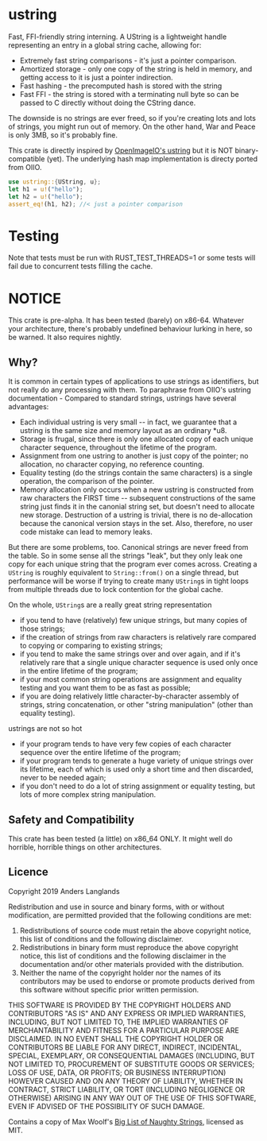 # ustring
Fast, FFI-friendly string interning. A UString is a lightweight handle
representing an entry in a global string cache, allowing for: 
* Extremely fast string comparisons - it's just a pointer comparison.
* Amortized storage -  only one copy of the string is held in memory, and 
getting access to it is just a pointer indirection.
* Fast hashing - the precomputed hash is stored with the string
* Fast FFI - the string is stored with a terminating null byte so can be 
passed to C directly without doing the CString dance.

The downside is no strings are ever freed, so if you're creating lots and 
lots of strings, you might run out of memory. On the other hand, War and Peace
is only 3MB, so it's probably fine.

This crate is directly inspired by [OpenImageIO's ustring](https://github.com/OpenImageIO/oiio/blob/master/src/include/OpenImageIO/ustring.h)
but it is NOT binary-compatible (yet). The underlying hash map implementation
is directy ported from OIIO.

```rust
use ustring::{UString, u};
let h1 = u!("hello");
let h2 = u!("hello");
assert_eq!(h1, h2); //< just a pointer comparison
```

# Testing
Note that tests must be run with RUST_TEST_THREADS=1 or some tests will fail due
to concurrent tests filling the cache.

# NOTICE
This crate is pre-alpha. It has been tested (barely) on x86-64. Whatever
your architecture, there's probably undefined behaviour lurking in here, so
be warned. It also requires nightly.

## Why?
It is common in certain types of applications to use strings as identifiers,
but not really do any processing with them. 
To paraphrase from OIIO's ustring documentation - 
Compared to standard strings, ustrings have several advantages:

- Each individual ustring is very small -- in fact, we guarantee that
a ustring is the same size and memory layout as an ordinary *u8.
- Storage is frugal, since there is only one allocated copy of each
unique character sequence, throughout the lifetime of the program.
- Assignment from one ustring to another is just copy of the pointer;
no allocation, no character copying, no reference counting.
- Equality testing (do the strings contain the same characters) is
a single operation, the comparison of the pointer.
- Memory allocation only occurs when a new ustring is constructed from
raw characters the FIRST time -- subsequent constructions of the
same string just finds it in the canonial string set, but doesn't
need to allocate new storage.  Destruction of a ustring is trivial,
there is no de-allocation because the canonical version stays in
the set.  Also, therefore, no user code mistake can lead to
memory leaks.

But there are some problems, too.  Canonical strings are never freed
from the table.  So in some sense all the strings "leak", but they
only leak one copy for each unique string that the program ever comes
across. Creating a `UString` is roughly equivalent to `String::from()` on a
single thread, but performance will be worse if trying to create many `UString`s in tight loops from multiple threads due to lock contention for the global cache.

On the whole, `UString`s are a really great string representation
- if you tend to have (relatively) few unique strings, but many
copies of those strings;
- if the creation of strings from raw characters is relatively
rare compared to copying or comparing to existing strings;
- if you tend to make the same strings over and over again, and
if it's relatively rare that a single unique character sequence
is used only once in the entire lifetime of the program;
- if your most common string operations are assignment and equality
testing and you want them to be as fast as possible;
- if you are doing relatively little character-by-character assembly
of strings, string concatenation, or other "string manipulation"
(other than equality testing).

ustrings are not so hot
- if your program tends to have very few copies of each character
sequence over the entire lifetime of the program;
- if your program tends to generate a huge variety of unique
strings over its lifetime, each of which is used only a short
time and then discarded, never to be needed again;
- if you don't need to do a lot of string assignment or equality
testing, but lots of more complex string manipulation.

## Safety and Compatibility
This crate has been tested (a little) on x86_64 ONLY. It might well do
horrible, horrible things on other architectures.

## Licence
Copyright 2019 Anders Langlands

Redistribution and use in source and binary forms, with or without modification, are permitted provided that the following conditions are met:
1. Redistributions of source code must retain the above copyright notice, this list of conditions and the following disclaimer.
2. Redistributions in binary form must reproduce the above copyright notice, this list of conditions and the following disclaimer in the documentation and/or other materials provided with the distribution.
3. Neither the name of the copyright holder nor the names of its contributors may be used to endorse or promote products derived from this software without specific prior written permission.

THIS SOFTWARE IS PROVIDED BY THE COPYRIGHT HOLDERS AND CONTRIBUTORS "AS IS" AND ANY EXPRESS OR IMPLIED WARRANTIES, INCLUDING, BUT NOT LIMITED TO, THE IMPLIED WARRANTIES OF MERCHANTABILITY AND FITNESS FOR A PARTICULAR PURPOSE ARE DISCLAIMED. IN NO EVENT SHALL THE COPYRIGHT HOLDER OR CONTRIBUTORS BE LIABLE FOR ANY DIRECT, INDIRECT, INCIDENTAL, SPECIAL, EXEMPLARY, OR CONSEQUENTIAL DAMAGES (INCLUDING, BUT NOT LIMITED TO, PROCUREMENT OF SUBSTITUTE GOODS OR SERVICES; LOSS OF USE, DATA, OR PROFITS; OR BUSINESS INTERRUPTION) HOWEVER CAUSED AND ON ANY THEORY OF LIABILITY, WHETHER IN CONTRACT, STRICT LIABILITY, OR TORT (INCLUDING NEGLIGENCE OR OTHERWISE) ARISING IN ANY WAY OUT OF THE USE OF THIS SOFTWARE, EVEN IF ADVISED OF THE POSSIBILITY OF SUCH DAMAGE.

Contains a copy of Max Woolf's [Big List of Naughty Strings](https://github.com/minimaxir/big-list-of-naughty-strings), licensed as MIT.